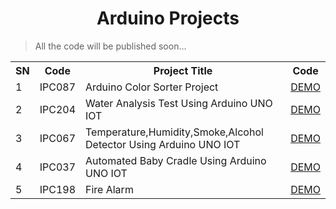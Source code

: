 <h1 align="center"> Arduino Projects </h1>

> All the code will be published soon...

<table align="center">
  <tr>
    <th>SN</th>
    <th>Code</th>
    <th>Project Title</th>
    <th>Code</th>
  </tr>
  <tr>
    <td>1</td>
    <td>IPC087</td>
    <td>Arduino Color Sorter Project</td>
    <td><a href="./IPC087">DEMO</a></td>
  </tr>
  <tr>
    <td>2</td>
    <td>IPC204</td>
    <td>Water Analysis Test Using Arduino UNO IOT</td>
    <td><a href="#">DEMO</a></td>
  </tr>
  <tr>
    <td>3</td>
    <td>IPC067</td>
    <td>Temperature,Humidity,Smoke,Alcohol Detector Using Arduino UNO IOT</td>
    <td><a href="#">DEMO</a></td>
  </tr>
  <tr>
    <td>4</td>
    <td>IPC037</td>
    <td>Automated Baby Cradle Using Arduino UNO IOT</td>
    <td><a href="#">DEMO</a></td>
  </tr>
  <tr>
    <td>5</td>
    <td>IPC198</td>
    <td>Fire Alarm</td>
    <td><a href="#">DEMO</a></td>
  </tr>
</table>
